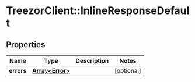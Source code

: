 # TreezorClient::InlineResponseDefault

## Properties
Name | Type | Description | Notes
------------ | ------------- | ------------- | -------------
**errors** | [**Array&lt;Error&gt;**](Error.md) |  | [optional] 


